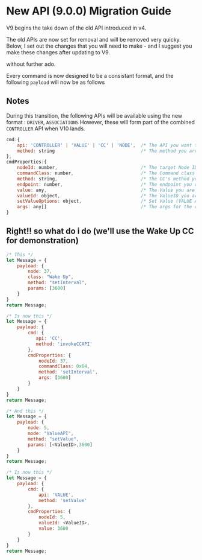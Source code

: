 # New API (9.0.0) Migration Guide

V9 begins the take down of the old API introduced in v4.

The old APIs are now set for removal and will be removed very quicky.  
Below, I set out the changes that you will need to make - and I suggest you make these changes after updating to V9.

without further ado.

Every command is now designed to be a consistant format, and the following `payload` will now be as follows

## Notes

During this transition, the following APIs will be available using the new format : `DRIVER`, `ASSOCIATIONS`
However, these will form part of the combined `CONTROLLER` API when V10 lands.


```javascript
cmd:{
    api: 'CONTROLLER' | 'VALUE' | 'CC' | 'NODE',  /* The API you want to use  */
    method: string                                /* The method you are executing on this API  */
},
cmdProperties:{
    nodeId: number,                               /* The target Node ID */
    commandClass: number,                         /* The Command class ID (CC API) */
    method: string,                               /* The CC's method you want to execute (CC API) */    
    endpoint: number,                             /* The endpoint you wish to target (CC API) */ 
    value: any,                                   /* The Value you are providing (VALUE API) */
    valueId: object,                              /* The ValueID you are targeting (VALUE API) */
    setValueOptions: object,                      /* Set Value (VALUE API) */
    args: any[]                                   /* The args for the command you are calling (CC API, CONTROLLER, NODE) */
}
```

## Right!! so what do i do (we'll use the Wake Up CC for demonstration)
```javascript
/* This */
let Message = {
    payload: {
        node: 37,
        class: "Wake Up",
        method: "setInterval",
        params: [3600]
    }
}
return Message;

/* Is now this */
let Message = {
    payload: {
        cmd: {
           api: 'CC',
           method: 'invokeCCAPI'
        },
        cmdProperties: {
            nodeId: 37,
            commandClass: 0x84,
            method: 'setInterval',
            args: [3600]
        }
    }
}
return Message;
```

```javascript
/* And this */
let Message = {
    payload: {
        node: 5,
        mode: "ValueAPI",
        method: "setValue",
        params: [<ValueID>,3600]
    }
}
return Message;

/* Is now this */
let Message = {
    payload: {
        cmd: {
            api: 'VALUE',
            method: 'setValue'
        },
        cmdProperties: {
            nodeId: 5,
            valueId: <ValueID>,
            value: 3600
        }
    }
}
return Message;
```



